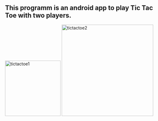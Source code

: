 ## This programm is an android app to play Tic Tac Toe with two players.

<img width="183" alt="tictactoe1" src="https://user-images.githubusercontent.com/43994500/48254957-a6dbdc80-e40b-11e8-9693-53148df073e2.png">

<img width="302" alt="tictactoe2" src="https://user-images.githubusercontent.com/43994500/48254989-b9eeac80-e40b-11e8-8ae0-822e4fff9b58.png">
